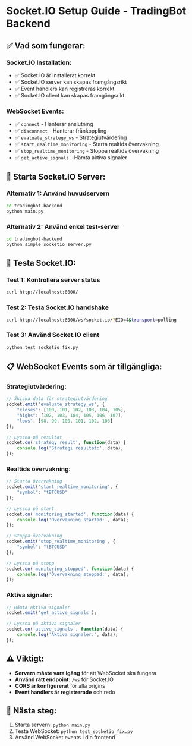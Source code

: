 # Socket.IO Setup Guide - TradingBot Backend

## ✅ **Vad som fungerar:**

### **Socket.IO Installation:**
- ✅ Socket.IO är installerat korrekt
- ✅ Socket.IO server kan skapas framgångsrikt
- ✅ Event handlers kan registreras korrekt
- ✅ Socket.IO client kan skapas framgångsrikt

### **WebSocket Events:**
- ✅ `connect` - Hanterar anslutning
- ✅ `disconnect` - Hanterar frånkoppling
- ✅ `evaluate_strategy_ws` - Strategiutvärdering
- ✅ `start_realtime_monitoring` - Starta realtids övervakning
- ✅ `stop_realtime_monitoring` - Stoppa realtids övervakning
- ✅ `get_active_signals` - Hämta aktiva signaler

## 🚀 **Starta Socket.IO Server:**

### **Alternativ 1: Använd huvudservern**
```bash
cd tradingbot-backend
python main.py
```

### **Alternativ 2: Använd enkel test-server**
```bash
cd tradingbot-backend
python simple_socketio_server.py
```

## 🔧 **Testa Socket.IO:**

### **Test 1: Kontrollera server status**
```bash
curl http://localhost:8000/
```

### **Test 2: Testa Socket.IO handshake**
```bash
curl http://localhost:8000/ws/socket.io/?EIO=4&transport=polling
```

### **Test 3: Använd Socket.IO client**
```bash
python test_socketio_fix.py
```

## 📋 **WebSocket Events som är tillgängliga:**

### **Strategiutvärdering:**
```javascript
// Skicka data för strategiutvärdering
socket.emit('evaluate_strategy_ws', {
    "closes": [100, 101, 102, 103, 104, 105],
    "highs": [102, 103, 104, 105, 106, 107],
    "lows": [98, 99, 100, 101, 102, 103]
});

// Lyssna på resultat
socket.on('strategy_result', function(data) {
    console.log('Strategi resultat:', data);
});
```

### **Realtids övervakning:**
```javascript
// Starta övervakning
socket.emit('start_realtime_monitoring', {
    "symbol": "tBTCUSD"
});

// Lyssna på start
socket.on('monitoring_started', function(data) {
    console.log('Övervakning startad:', data);
});

// Stoppa övervakning
socket.emit('stop_realtime_monitoring', {
    "symbol": "tBTCUSD"
});

// Lyssna på stopp
socket.on('monitoring_stopped', function(data) {
    console.log('Övervakning stoppad:', data);
});
```

### **Aktiva signaler:**
```javascript
// Hämta aktiva signaler
socket.emit('get_active_signals');

// Lyssna på aktiva signaler
socket.on('active_signals', function(data) {
    console.log('Aktiva signaler:', data);
});
```

## ⚠️ **Viktigt:**

- **Servern måste vara igång** för att WebSocket ska fungera
- **Använd rätt endpoint:** `/ws` för Socket.IO
- **CORS är konfigurerat** för alla origins
- **Event handlers är registrerade** och redo

## 🎯 **Nästa steg:**

1. Starta servern: `python main.py`
2. Testa WebSocket: `python test_socketio_fix.py`
3. Använd WebSocket events i din frontend 